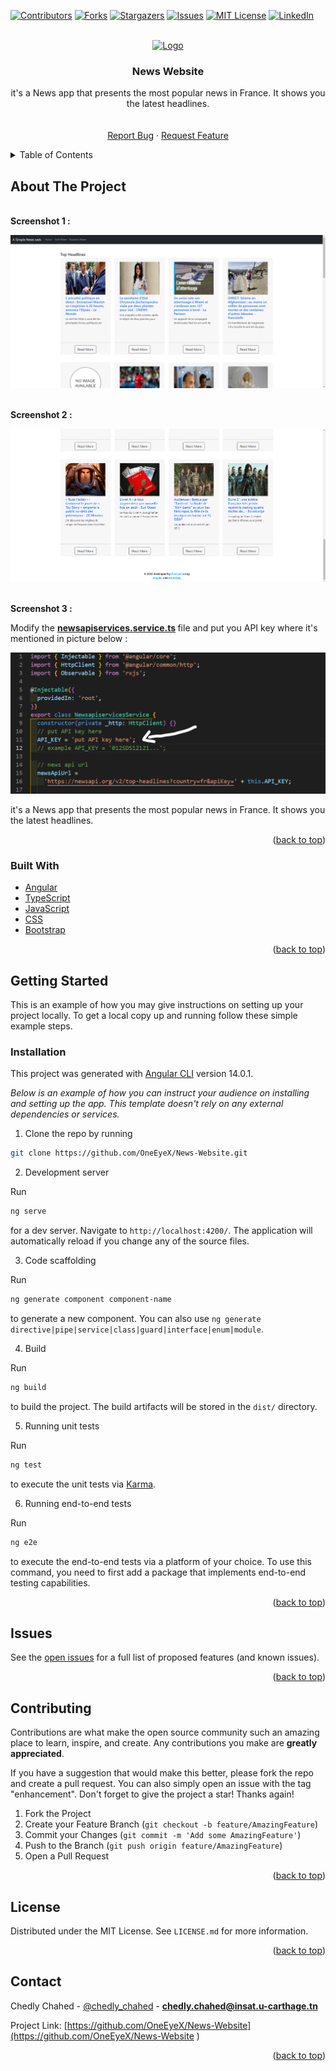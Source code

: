 
<div id="top"></div>

[![Contributors][contributors-shield]][contributors-url]
[![Forks][forks-shield]][forks-url]
[![Stargazers][stars-shield]][stars-url]
[![Issues][issues-shield]][issues-url]
[![MIT License][license-shield]][license-url]
[![LinkedIn][linkedin-shield]][linkedin-url]



<!-- PROJECT LOGO -->
<br />
<div align="center">
  <a href="https://github.com/OneEyeX/News-Website/">
    <img src="src/favicon.ico" alt="Logo" width="80" height="80">
  </a>

  <h3 align="center">News Website</h3>

  <p align="center">
   it's a News app that presents the most popular news in France. It shows you the latest headlines.
    <br />
    <!-- <a href="#"><strong>Explore the docs »</strong></a> -->
    <br />
    <br />
    <!-- <a href="https://oneeyex.github.io/News-Website
/">View Demo</a>
    · -->
    <a href="https://github.com/OneEyeX/News-Website/issues">Report Bug</a>
    ·
    <a href="https://github.com/OneEyeX/News-Website/issues">Request Feature</a>
  </p>
</div>



<!-- TABLE OF CONTENTS -->
<details>
  <summary>Table of Contents</summary>
  <ol>
    <li>
      <a href="#about-the-project">About The Project</a>
      <ul>
        <li><a href="#built-with">Built With</a></li>
      </ul>
    </li>
    <li>
      <a href="#getting-started">Getting Started</a>
      <ul>
        <li><a href="#installation">Installation</a></li>
      </ul>
    </li>
    <li><a href="#contributing">Contributing</a></li>
    <li><a href="#license">License</a></li>
    <li><a href="#contact">Contact</a></li>
    
  </ol>
</details>



<!-- ABOUT THE PROJECT -->
## About The Project

<br> <b> Screenshot 1 : </b> <br>

[![News Website Screen Shot][product-screenshot-1]](src/favicon.ico)

<br> <b> Screenshot 2 : </b> <br>

[![News Website Screen Shot][product-screenshot-2]](src/favicon.ico)

<br> <b> Screenshot 3 : </b> <br>
<p>Modify the <b> <a href="https://github.com/OneEyeX/News-Website/blob/main/src/app/service/newsapiservices.service.ts"> newsapiservices.service.ts</a> </b> file and put you API key where it's mentioned in picture below :
</p>

[![News Website Screen Shot][product-screenshot-3]](src/favicon.ico)
   
   it's a News app that presents the most popular news in France. It shows you the latest headlines.
 
<p align="right">(<a href="#top">back to top</a>)</p>



### Built With
 
* [Angular](https://angular.io/)
* [TypeScript](https://www.typescriptlang.org/)
* [JavaScript](https://www.javascript.com/)
* [CSS](https://css.org/)
* [Bootstrap](https://getbootstrap.com/)
 

<p align="right">(<a href="#top">back to top</a>)</p>



<!-- GETTING STARTED -->
## Getting Started

This is an example of how you may give instructions on setting up your project locally.
To get a local copy up and running follow these simple example steps.

 
### Installation


This project was generated with [Angular CLI](https://github.com/angular/angular-cli) version 14.0.1.

_Below is an example of how you can instruct your audience on installing and setting up the app. This template doesn't rely on any external dependencies or services._
 
1. Clone the repo by running
  ```sh
  git clone https://github.com/OneEyeX/News-Website.git
  ```
2. Development server

Run  
  ```sh
  ng serve 
  ```

for a dev server. Navigate to `http://localhost:4200/`. The application will automatically reload if you change any of the source files.

3. Code scaffolding

Run 
  ```sh
  ng generate component component-name
  ```
 to generate a new component. You can also use `ng generate directive|pipe|service|class|guard|interface|enum|module`.

4. Build

Run 
  ```sh
  ng build
  ``` 
 to build the project. The build artifacts will be stored in the `dist/` directory.

5. Running unit tests

Run 
```sh
ng test
``` 
to execute the unit tests via [Karma](https://karma-runner.github.io).

6. Running end-to-end tests

Run 
```sh
ng e2e
```
 to execute the end-to-end tests via a platform of your choice. To use this command, you need to first add a package that implements end-to-end testing capabilities.


<p align="right">(<a href="#top">back to top</a>)</p>



<!-- USAGE EXAMPLES -->
## Issues

See the [open issues](https://github.com/OneEyeX/News-Website/issues) for a full list of proposed features (and known issues).

<p align="right">(<a href="#top">back to top</a>)</p>



<!-- CONTRIBUTING -->
## Contributing

Contributions are what make the open source community such an amazing place to learn, inspire, and create. Any contributions you make are **greatly appreciated**.

If you have a suggestion that would make this better, please fork the repo and create a pull request. You can also simply open an issue with the tag "enhancement".
Don't forget to give the project a star! Thanks again!

1. Fork the Project
2. Create your Feature Branch (`git checkout -b feature/AmazingFeature`)
3. Commit your Changes (`git commit -m 'Add some AmazingFeature'`)
4. Push to the Branch (`git push origin feature/AmazingFeature`)
5. Open a Pull Request

<p align="right">(<a href="#top">back to top</a>)</p>



<!-- LICENSE -->
## License

Distributed under the MIT License. See `LICENSE.md` for more information.

<p align="right">(<a href="#top">back to top</a>)</p>



<!-- CONTACT -->
## Contact

Chedly Chahed - [@chedly_chahed](https://twitter.com/chedly_chahed) - **chedly.chahed@insat.u-carthage.tn**

Project Link: [https://github.com/OneEyeX/News-Website](https://github.com/OneEyeX/News-Website
)

<p align="right">(<a href="#top">back to top</a>)</p>

 

<!-- MARKDOWN LINKS & IMAGES -->
<!--  #reference-style-links -->
[contributors-shield]: https://img.shields.io/github/contributors/OneEyeX/News-Website.svg?style=for-the-badge
[contributors-url]: https://github.com/OneEyeX/News-Website/graphs/
[forks-shield]: https://img.shields.io/github/forks/OneEyeX/News-Website.svg?style=for-the-badge
[forks-url]: https://github.com/OneEyeX/News-Website/network/members
[stars-shield]: https://img.shields.io/github/stars/OneEyeX/News-Website.svg?style=for-the-badge
[stars-url]: https://github.com/OneEyeX/News-Website/stargazers
[issues-shield]: https://img.shields.io/github/issues/othneildrew/Best-README-Template.svg?style=for-the-badge
[issues-url]: https://github.com/OneEyeX/News-Website/issues
[license-shield]: https://img.shields.io/github/license/OneEyeX/News-Website.svg?style=for-the-badge
<!-- [license-url]: https://github.com/OneEyeX/News-Website/LICENSE.md -->
[license-url]: https://github.com/OneEyeX/News-Website/blob/main/LICENSE.md
[linkedin-shield]: https://img.shields.io/badge/-LinkedIn-black.svg?style=for-the-badge&logo=linkedin&colorB=555
[linkedin-url]: https://www.linkedin.com/in/chedly-chahed-a178a9196/
[product-screenshot-1]: screenshots/1.png
[product-screenshot-2]: screenshots/2.png
[product-screenshot-3]: screenshots/3.png
